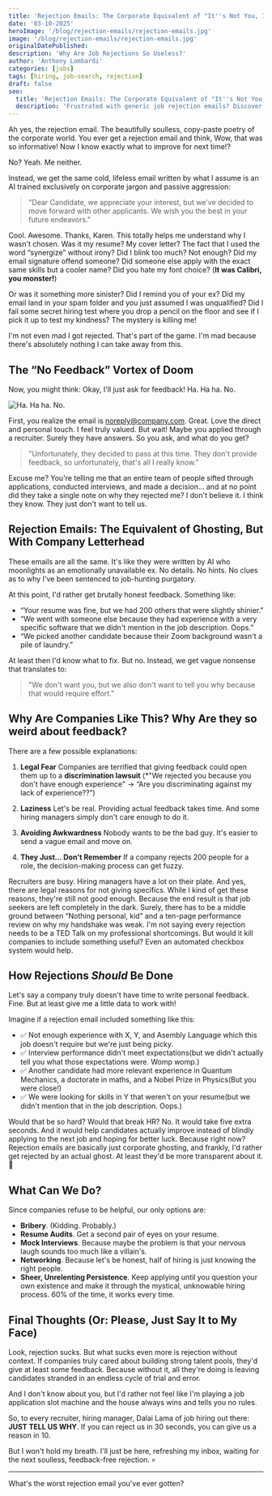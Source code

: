 ```yaml
---
title: 'Rejection Emails: The Corporate Equivalent of "It''s Not You, It''s Us" (But Worse)'
date: '03-10-2025'
heroImage: '/blog/rejection-emails/rejection-emails.jpg'
image: '/blog/rejection-emails/rejection-emails.jpg'
originalDatePublished:
description: 'Why Are Job Rejections So Useless?'
author: 'Anthony Lombardi'
categories: [jobs]
tags: [hiring, job-search, rejection]
draft: false
seo:
  title: 'Rejection Emails: The Corporate Equivalent of "It''s Not You, It''s Us" (But Worse)'
  description: 'Frustrated with generic job rejection emails? Discover why companies refuse to give feedback, how it affects job seekers, and what you can do to improve your resume, cover letter, and interview skills—despite the lack of transparency in hiring.'
---
```


Ah yes, the rejection email. The beautifully soulless, copy-paste poetry of the corporate world. You ever get a rejection email and think, Wow, that was so informative! Now I know exactly what to improve for next time!?

No? Yeah. Me neither.

Instead, we get the same cold, lifeless email written by what I assume is an AI trained exclusively on corporate jargon and passive aggression:

> "Dear Candidate, we appreciate your interest, but we've decided to move forward with other applicants. We wish you the best in your future endeavors."

Cool. Awesome. Thanks, Karen. This totally helps me understand why I wasn't chosen. Was it my resume? My cover letter? The fact that I used the word “synergize” without irony? Did I blink too much? Not enough? Did my email signature offend someone? Did someone else apply with the exact same skills but a cooler name? Did you hate my font choice? (**It was Calibri, you monster!**)

Or was it something more sinister? Did I remind you of your ex? Did my email land in your spam folder and you just assumed I was unqualified? Did I fail some secret hiring test where you drop a pencil on the floor and see if I pick it up to test my kindness? The mystery is killing me!

I'm not even mad I got rejected. That's part of the game. I'm mad because there's absolutely nothing I can take away from this.

## The “No Feedback” Vortex of Doom

Now, you might think: Okay, I'll just ask for feedback! Ha. Ha ha. No.

![Ha. Ha ha. No.](https://media3.giphy.com/media/v1.Y2lkPTc5MGI3NjExcjZwb2dvMDU3dWRmdXppeTJ4cGMwa3QxMG91OHV2aTI5aXAzcnJ1MSZlcD12MV9pbnRlcm5hbF9naWZfYnlfaWQmY3Q9Zw/9RIESpHPpFK0w/giphy.gif)

First, you realize the email is noreply@company.com. Great. Love the direct and personal touch. I feel truly valued. But wait! Maybe you applied through a recruiter. Surely they have answers. So you ask, and what do you get?

> "Unfortunately, they decided to pass at this time. They don't provide feedback, so unfortunately, that's all I really know."

Excuse me? You're telling me that an entire team of people sifted through applications, conducted interviews, and made a decision… and at no point did they take a single note on why they rejected me? I don't believe it. I think they know. They just don't want to tell us.

## Rejection Emails: The Equivalent of Ghosting, But With Company Letterhead

These emails are all the same. It's like they were written by AI who moonlights as an emotionally unavailable ex. No details. No hints. No clues as to why I've been sentenced to job-hunting purgatory.

At this point, I'd rather get brutally honest feedback. Something like:

- “Your resume was fine, but we had 200 others that were slightly shinier.”
- “We went with someone else because they had experience with a very specific software that we didn't mention in the job description. Oops.”
- “We picked another candidate because their Zoom background wasn't a pile of laundry.”

At least then I'd know what to fix. But no. Instead, we get vague nonsense that translates to:

> "We don't want you, but we also don't want to tell you why because that would require effort."

## Why Are Companies Like This? Why Are they so weird about feedback?

There are a few possible explanations:

1. **Legal Fear** Companies are terrified that giving feedback could open them up to a **discrimination lawsuit** (\*"We rejected you because you don't have enough experience" → “Are you discriminating against my lack of experience??”)

2. **Laziness** Let's be real. Providing actual feedback takes time. And some hiring managers simply don't care enough to do it.

3. **Avoiding Awkwardness** Nobody wants to be the bad guy. It's easier to send a vague email and move on.

4. **They Just… Don't Remember** If a company rejects 200 people for a role, the decision-making process can get fuzzy.

Recruiters are busy. Hiring managers have a lot on their plate. And yes, there are legal reasons for not giving specifics. While I kind of get these reasons, they're still not good enough. Because the end result is that job seekers are left completely in the dark. Surely, there has to be a middle ground between “Nothing personal, kid” and a ten-page performance review on why my handshake was weak. I'm not saying every rejection needs to be a TED Talk on my professional shortcomings. But would it kill companies to include something useful? Even an automated checkbox system would help.

## How Rejections _Should_ Be Done

Let's say a company truly doesn't have time to write personal feedback. Fine. But at least give me a little data to work with!

Imagine if a rejection email included something like this:

- ✅ Not enough experience with X, Y, and Asembly Language which this job doesn't require but we're just being picky.
- ✅ Interview performance didn't meet expectations(but we didn't actually tell you what those expectations were. Womp womp.)
- ✅ Another candidate had more relevant experience in Quantum Mechanics, a doctorate in maths, and a Nobel Prize in Physics(But you were close!)
- ✅ We were looking for skills in Y that weren't on your resume(but we didn't mention that in the job description. Oops.)

Would that be so hard? Would that break HR? No. It would take five extra seconds. And it would help candidates actually improve instead of blindly applying to the next job and hoping for better luck. Because right now? Rejection emails are basically just corporate ghosting, and frankly, I'd rather get rejected by an actual ghost. At least they'd be more transparent about it. 👻

## What Can We Do?

Since companies refuse to be helpful, our only options are:

- **Bribery**. (Kidding. Probably.)
- **Resume Audits**. Get a second pair of eyes on your resume.
- **Mock Interviews**. Because maybe the problem is that your nervous laugh sounds too much like a villain's.
- **Networking**. Because let's be honest, half of hiring is just knowing the right people.
- **Sheer, Unrelenting Persistence**. Keep applying until you question your own existence and make it through the mystical, unknowable hiring process. 60% of the time, it works every time.

## Final Thoughts (Or: Please, Just Say It to My Face)

Look, rejection sucks. But what sucks even more is rejection without context. If companies truly cared about building strong talent pools, they'd give at least some feedback. Because without it, all they're doing is leaving candidates stranded in an endless cycle of trial and error.

And I don't know about you, but I'd rather not feel like I'm playing a job application slot machine and the house always wins and tells you no rules.

So, to every recruiter, hiring manager, Dalai Lama of job hiring out there: **JUST TELL US WHY**. If you can reject us in 30 seconds, you can give us a reason in 10.

But I won't hold my breath. I'll just be here, refreshing my inbox, waiting for the next soulless, feedback-free rejection. 💀

---

What's the worst rejection email you've ever gotten?
